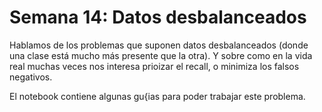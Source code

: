 # Semana 14: Datos desbalanceados

Hablamos de los problemas que suponen datos desbalanceados (donde una clase está mucho más presente que la otra). Y sobre como en la vida real muchas veces nos interesa prioizar el recall, o minimiza los falsos negativos. 

El notebook contiene algunas gu{ias para poder trabajar este problema. 

